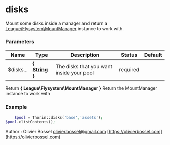 # disks

Mount some disks inside a manager and return a [League\Flysystem\MountManager](https://flysystem.thephpleague.com/docs/advanced/mount-manager/) instance to work with.


### Parameters
Name  |  Type  |  Description  |  Status  |  Default
------------  |  ------------  |  ------------  |  ------------  |  ------------
$disks...  |  **{ [String](http://php.net/manual/en/language.types.string.php) }**  |  The disks that you want inside your pool  |  required  |

Return **{ League\Flysystem\MountManager }** Return the MountManager instance to work with

### Example
```php
	$pool = Thorin::disks('base','assets');
$pool->listContents();
```
Author : Olivier Bossel [olivier.bossel@gmail.com](mailto:olivier.bossel@gmail.com) [https://olivierbossel.com](https://olivierbossel.com)